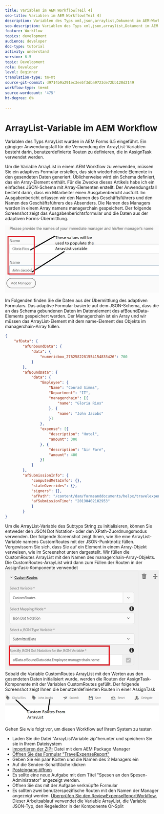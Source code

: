 ```yaml
---
title: Variablen im AEM Workflow[Teil 4]
seo-title: Variablen im AEM Workflow[Teil 4]
description: Variablen des Typs xml,json,arraylist,Dokument im AEM-Workflow verwenden
seo-description: Variablen des Typs xml,json,arraylist,Dokument im AEM-Workflow verwenden
feature: Workflow
topics: development
audience: developer
doc-type: tutorial
activity: understand
version: 6.5
topic: Development
role: Developer
level: Beginner
translation-type: tm+mt
source-git-commit: d9714b9a291ec3ee5f3dba9723de72bb120d2149
workflow-type: tm+mt
source-wordcount: '475'
ht-degree: 0%

---
```



# ArrayList-Variable im AEM Workflow

Variablen des Typs ArrayList wurden in AEM Forms 6.5 eingeführt. Ein gängiger Anwendungsfall für die Verwendung der ArrayList-Variablen besteht darin, benutzerdefinierte Routen zu definieren, die in AssignTask verwendet werden.

Um die Variable ArrayList in einem AEM Workflow zu verwenden, müssen Sie ein adaptives Formular erstellen, das sich wiederholende Elemente in den gesendeten Daten generiert. Üblicherweise wird ein Schema definiert, das ein Array-Element enthält. Für die Zwecke dieses Artikels habe ich ein einfaches JSON-Schema mit Array-Elementen erstellt. Der Anwendungsfall besteht darin, dass ein Mitarbeiter einen Ausgabenbericht ausfüllt. Im Ausgabenbericht erfassen wir den Namen des Geschäftsführers und den Namen des Geschäftsführers des Absenders. Die Namen des Managers werden in einem Array namens managerchain gespeichert. Der folgende Screenshot zeigt das Ausgabenberichtsformular und die Daten aus der adaptiven Forms-Übermittlung.

![Ausgabenbericht](assets/expensereport.jpg)

Im Folgenden finden Sie die Daten aus der Übermittlung des adaptiven Formulars. Das adaptive Formular basierte auf dem JSON-Schema, dass die an das Schema gebundenen Daten im Datenelement des afBoundData-Elements gespeichert werden. Der Managerchain ist ein Array und wir müssen das ArrayList-Element mit dem name-Element des Objekts im managerchain-Array füllen.

```json
{
    "afData": {
        "afUnboundData": {
            "data": {
                "numericbox_2762582281554154833426": 700
            }
        },
        "afBoundData": {
            "data": {
                "Employee": {
                    "Name": "Conrad Simms",
                    "Department": "IT",
                    "managerchain": [{
                        "name": "Gloria Rios"
                    }, {
                        "name": "John Jacobs"
                    }]
                },
                "expense": [{
                    "description": "Hotel",
                    "amount": 300
                }, {
                    "description": "Air Fare",
                    "amount": 400
                }]
            }
        },
        "afSubmissionInfo": {
            "computedMetaInfo": {},
            "stateOverrides": {},
            "signers": {},
            "afPath": "/content/dam/formsanddocuments/helpx/travelexpensereport",
            "afSubmissionTime": "20190402102953"
            }
        }
}
```

Um die ArrayList-Variable des Subtyps String zu initialisieren, können Sie entweder den JSON Dot Notation- oder den XPath-Zuordnungsmodus verwenden. Der folgende Screenshot zeigt Ihnen, wie Sie eine ArrayList-Variable namens CustomRoutes mit der JSON-Punktnotiz füllen. Vergewissern Sie sich, dass Sie auf ein Element in einem Array-Objekt verweisen, wie im Screenshot unten dargestellt. Wir füllen die CustomRoutes ArrayList mit den Namen des managerchain-Array-Objekts.
Die CustomRoutes-ArrayList wird dann zum Füllen der Routen in der AssignTask-Komponente verwendet
![customroutes](assets/arraylist.jpg)
Sobald die Variable CustomRoutes ArrayList mit den Werten aus den gesendeten Daten initialisiert wurde, werden die Routen der AssignTask-Komponente mit der Variablen CustomRoutes gefüllt. Der folgende Screenshot zeigt Ihnen die benutzerdefinierten Routen in einer AssignTask
![asingtask](assets/customactions.jpg)

Gehen Sie wie folgt vor, um diesen Workflow auf Ihrem System zu testen

* Laden Sie die Datei &quot;ArrayListVariable.zip&quot;herunter und speichern Sie sie in Ihrem Dateisystem
* [Importieren der ZIP-](assets/arraylistvariable.zip) Datei mit dem AEM Package Manager
* [Öffnen Sie das Formular &quot;TravelExpenseReport&quot;](http://localhost:4502/content/dam/formsanddocuments/helpx/travelexpensereport/jcr:content?wcmmode=disabled)
* Geben Sie ein paar Kosten und die Namen des 2 Managers ein
* Auf die Senden-Schaltfläche klicken
* [Posteingang öffnen](http://localhost:4502/aem/inbox)
* Es sollte eine neue Aufgabe mit dem Titel &quot;Spesen an den Spesen-Administrator&quot; angezeigt werden.
* Öffnen Sie das mit der Aufgabe verknüpfte Formular
* Es sollten zwei benutzerspezifische Routen mit den Namen der Manager angezeigt werden.
   [Überprüfen Sie den ReviewExpenseReportWorkflow.](http://localhost:4502/editor.html/conf/global/settings/workflow/models/ReviewExpenseReport.html) Dieser Arbeitsablauf verwendet die Variable ArrayList, die Variable JSON-Typ, den Regeleditor in der Komponente Or-Split

